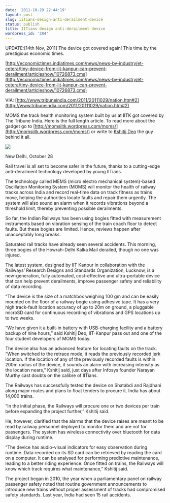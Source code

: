 ```yaml
---
date: '2011-10-29 22:44:19'
layout: post
slug: iitians-design-anti-derailment-device
status: publish
title: IITians design anti-derailment device
wordpress_id: '284'
---
```


UPDATE:[14th Nov, 2011] The device got covered again! This time by the prestigious economic times.

[http://economictimes.indiatimes.com/news/news-by-industry/et-cetera/tiny-device-from-iit-kanpur-can-prevent-derailment/articleshow/10726873.cms](http://economictimes.indiatimes.com/news/news-by-industry/et-cetera/tiny-device-from-iit-kanpur-can-prevent-derailment/articleshow/10726873.cms)



VIA: [http://www.tribuneindia.com/2011/20111029/nation.htm#2](http://www.tribuneindia.com/2011/20111029/nation.htm#2)

MOMS the track health monitoring system built by us at IITK got covered by The Tribune India. Here is the full length article. To read more about the gadget go to [http://momsiitk.wordpress.com/moms/](http://momsiitk.wordpress.com/moms/) or write to [Kshitij Deo](mailto:kshdeo@gmail.com) the guy behind it all.

![](http://shubhamgoel.info/wp-content/uploads/2011/10/screen-shot-2011-02-13-at-9-47-38-pm.png)

New Delhi, October 28

Rail travel is all set to become safer in the future, thanks to a cutting-edge anti-derailment technology developed by young IITians.

The technology called MEMS (micro electro mechanical system)-based Oscillation Monitoring System (MOMS) will monitor the health of railway tracks across India and record real-time data on track fitness as trains move, helping the authorities locate faults and repair them urgently. The system will also sound an alarm when it records vibrations beyond a threshold limit, thereby preventing possible derailments.

So far, the Indian Railways has been using bogies fitted with measurement instruments based on vibration sensing of the train coach floor to detect faults. But these bogies are limited. Hence, reviews happen after unacceptably long breaks.

Saturated rail tracks have already seen several accidents. This morning, three bogies of the Howrah-Delhi Kalka Mail derailed, though no one was injured.

The latest system, designed by IIT Kanpur in collaboration with the Railways’ Research Designs and Standards Organization, Lucknow, is a new-generation, fully automated, cost-effective and ultra-portable device that can help prevent derailments, improve passenger safety and reliability of data recording.

“The device is the size of a matchbox weighing 100 gm and can be easily mounted on the floor of a railway bogie using adhesive tape. It has a very high track-fault location accuracy of up to 20m on ground, a pluggable microSD card for continuous recording of vibrations and GPS locations up to two weeks.

“We have given it a built-in battery with USB-charging facility and a battery backup of nine hours,” said Kshitij Deo, IIT-Kanpur pass out and one of the four student developers of MOMS today.

The device also has an advanced feature for locating faults on the track. “When switched to the retrace mode, it reads the previously recorded jerk location. If the location of any of the previously recorded faults is within 200m radius of the device, it sounds an alarm with increasing intensity as the location nears,” Kshitij said, just days after Infosys founder Narayan Murthy cast doubts on the calibre of IITians.

The Railways has successfully tested the device on Shatabdi and Rajdhani along major routes and plans to float tenders to procure it. India has about 14,000 trains.

“In the initial phase, the Railways will procure one or two devices per train before expanding the project further,” Kshitij said.

He, however, clarified that the alarms that the device raises are meant to be read by railway personnel deployed to monitor them and are not for passengers. The system has wireless connectivity over bluetooth for data display during runtime.

“The device has audio-visual indicators for easy observation during runtime. Data recorded on its SD card can be retrieved by reading the card on a computer. It can be analysed for performing predictive maintenance, leading to a better riding experience. Once fitted on trains, the Railways will know which track requires what maintenance,” Kshitij said.

The project began in 2010, the year when a parliamentary panel on railway passenger safety noted that routine government announcements to introduce new trains without proper assessment of tracks had compromised safety standards. Last year, India had seen 15 rail accidents.
